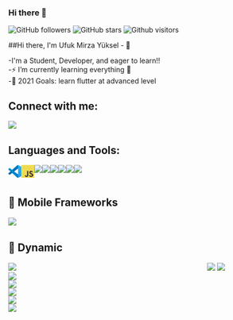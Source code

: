 



### Hi there 👋

<!--
**ufukmirza/ufukmirza** is a ✨ _special_ ✨ repository because its `README.md` (this file) appears on your GitHub profile.

Here are some ideas to get you started:

- 🔭 I’m currently working on Android Development
- 🌱 I’m currently learning Flutter, Kotlin
- 👯 I’m looking to collaborate on ...
- 🤔 I’m looking for help with ...
- 💬 Ask me about ...
- 📫 How to reach me: ...
- 😄 Pronouns: ...
- ⚡ Fun fact: ...
-->


![GitHub followers](https://img.shields.io/github/followers/ufukmirza?style=social)
![GitHub stars](https://img.shields.io/github/stars/ufukmirza?style=social)
![Github visitors](https://visitor-badge.glitch.me/badge?page_id=ufukmirza.visitor-badge)



##Hi there, I'm Ufuk Mirza Yüksel - 👋


-I'm a Student, Developer, and eager to learn!!
<br/>
-⚡ I’m currently learning everything 🤣
<br/>
-🥅 2021 Goals: learn flutter at advanced level


## Connect with me:

[<img align="left" width="22px" src="https://cdn.jsdelivr.net/npm/simple-icons@v3/icons/linkedin.svg" />][linkedin]


<br />

## Languages and Tools:

<img align="left" alt="Visual Studio Code" width="26px" src="https://raw.githubusercontent.com/github/explore/80688e429a7d4ef2fca1e82350fe8e3517d3494d/topics/visual-studio-code/visual-studio-code.png" />
<img align="left" alt="JavaScript" width="26px" src="https://raw.githubusercontent.com/github/explore/80688e429a7d4ef2fca1e82350fe8e3517d3494d/topics/javascript/javascript.png" />
<img align="left" src="https://img.shields.io/badge/Python-FFD43B?style=for-the-badge&logo=python&logoColor=darkgreen" /> 
<img align="left" src="https://img.shields.io/badge/C-00599C?style=for-the-badge&logo=c&logoColor=white" />
<img align="left" src="https://img.shields.io/badge/C%23-239120?style=for-the-badge&logo=c-sharp&logoColor=white" /> 
<img align="left" src="https://img.shields.io/badge/Java-ED8B00?style=for-the-badge&logo=java&logoColor=white" /> 
<img align="left" src="https://img.shields.io/badge/Kotlin-0095D5?style=for-the-badge&logo=kotlin&logoColor=white" />
<img align="left" src="https://img.shields.io/badge/Dart-0175C2?style=for-the-badge&logo=dart&logoColor=white" />


<br />
<br />


## 📱 Mobile Frameworks 


<img src="https://img.shields.io/badge/Flutter-02569B?style=for-the-badge&logo=flutter&logoColor=white" /> 



## 🔁 Dynamic 

<img width='400' src="https://github-readme-stats.vercel.app/api?username=ufukmirza&theme=radical&show_icons=true" />
<img width='400' src="https://github-readme-stats.vercel.app/api/top-langs/?username=ufukmirza&layout=compact&theme=radical&show_icons=true" /> 
<img width='400'  align="left" src="https://github-readme-stats.vercel.app/api/pin?username=ufukmirza&layout=compact&theme=radical&show_icons=true&&repo=TMDBapp" /> 
<img width='400'  align="left" src="https://github-readme-stats.vercel.app/api/pin?username=ufukmirza&layout=compact&theme=radical&show_icons=true&&repo=Qlearning" /> 
<img width='400'  align="left" src="https://github-readme-stats.vercel.app/api/pin?username=ufukmirza&layout=compact&theme=radical&show_icons=true&&repo=QuizAppFlutter" /> 
<img width='400'  align="left" src="https://github-readme-stats.vercel.app/api/pin?username=ufukmirza&layout=compact&theme=radical&show_icons=true&&repo=bmicalculator" /> 
<img width='400' align="left"  src="https://github-readme-stats.vercel.app/api/pin?username=ufukmirza&layout=compact&theme=radical&show_icons=true&&repo=
PetsAppWithMobxAndDio" /> 
<img width='400' align="left" src="https://github-readme-stats.vercel.app/api/pin?username=ufukmirza&layout=compact&theme=radical&show_icons=true&&repo=SpaceGameWithPython" /> 


[linkedin]: https://www.linkedin.com/in/ufuk-mirza-yuksel/


